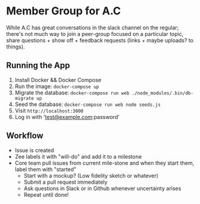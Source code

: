 # Member Group for A.C
While A.C has great conversations in the slack channel on the regular; there's not much way to join a peer-group focused on a particular topic, share questions + show off + feedback requests (links + maybe uploads? to things).

## Running the App


1. Install Docker && Docker Compose
1. Run the image: `docker-compose up`
1. Migrate the database: `docker-compose run web ./node_modules/.bin/db-migrate up`
1. Seed the database: `docker-compose run web node seeds.js`
1. Visit `http://localhost:3000`
1. Log in with 'test@example.com:password'



## Workflow

* Issue is created
* Zee labels it with "will-do" and add it to a milestone
* Core team pull issues from current mile-stone and when they start them, label them with "started"
  * Start with a mockup? (Low fidelity sketch or whatever)
  * Submit a pull request immediately
  * Ask questions in Slack or in Github whenever uncertainty arises
  * Repeat until done!
